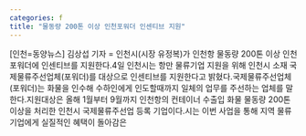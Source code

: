 ```yaml
---
categories: f
title: "물동량 200톤 이상 인천포워더 인센티브 지원"
---
```

[인천=동양뉴스] 김상섭 기자 = 인천시(시장 유정복)가 인천항 물동량 200톤 이상 인천 포워더에 인센티브를 지원한다.4일 인천시는 항만 물류기업 지원을 위해 인천시 소재 국제물류주선업체(포워더)를 대상으로 인센티브를 지원한다고 밝혔다.국제물류주선업체(포워더)는 화물을 인수해 수하인에게 인도할때까지 일체의 업무를 주선하는 업체를 말한다.지원대상은 올해 1월부터 9월까지 인천항의 컨테이너 수출입 화물 물동량 200톤 이상을 처리한 인천시 국제물류주선업 등록 기업이다.시는 이번 사업을 통해 지역 물류기업에게 실질적인 혜택이 돌아감은